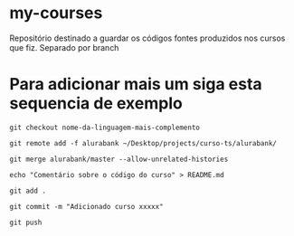 # my-courses
Repositório destinado a guardar os códigos fontes produzidos nos cursos que fiz. Separado por branch

# Para adicionar mais um siga esta sequencia de exemplo

```
git checkout nome-da-linguagem-mais-complemento

git remote add -f alurabank ~/Desktop/projects/curso-ts/alurabank/

git merge alurabank/master --allow-unrelated-histories

echo "Comentário sobre o código do curso" > README.md

git add .

git commit -m "Adicionado curso xxxxx"

git push
```
